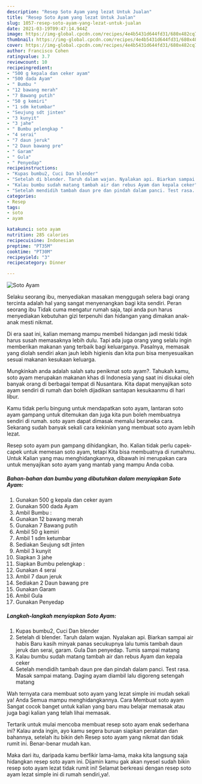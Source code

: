 ```yaml
---
description: "Resep Soto Ayam yang lezat Untuk Jualan"
title: "Resep Soto Ayam yang lezat Untuk Jualan"
slug: 1057-resep-soto-ayam-yang-lezat-untuk-jualan
date: 2021-03-19T09:47:14.944Z
image: https://img-global.cpcdn.com/recipes/4e4b5431d644fd31/680x482cq70/soto-ayam-foto-resep-utama.jpg
thumbnail: https://img-global.cpcdn.com/recipes/4e4b5431d644fd31/680x482cq70/soto-ayam-foto-resep-utama.jpg
cover: https://img-global.cpcdn.com/recipes/4e4b5431d644fd31/680x482cq70/soto-ayam-foto-resep-utama.jpg
author: Francisco Cohen
ratingvalue: 3.7
reviewcount: 10
recipeingredient:
- "500 g kepala dan ceker ayam"
- "500 dada Ayam"
- " Bumbu "
- "12 bawang merah"
- "7 Bawang putih"
- "50 g kemiri"
- "1 sdm ketumbar"
- "Seujung sdt jinten"
- "3 kunyit"
- "3 jahe"
- " Bumbu pelengkap "
- "4 serai"
- "7 daun jeruk"
- "2 Daun bawang pre"
- " Garam"
- " Gula"
- " Penyedap"
recipeinstructions:
- "Kupas bumbu2, Cuci Dan blender"
- "Setelah di blender. Taruh dalam wajan. Nyalakan api. Biarkan sampai air habis Baru kasih minyak panas secukupnya lalu tumis tambah daun jeruk dan serai, garam. Gula Dan penyedap. Tumis sampai matang"
- "Kalau bumbu sudah matang tambah air dan rebus Ayam dan kepala ceker"
- "Setelah mendidih tambah daun pre dan pindah dalam panci. Test rasa. Masak sampai matang. Daging ayam diambil lalu digoreng setengah matang"
categories:
- Resep
tags:
- soto
- ayam

katakunci: soto ayam 
nutrition: 285 calories
recipecuisine: Indonesian
preptime: "PT35M"
cooktime: "PT30M"
recipeyield: "3"
recipecategory: Dinner

---
```



![Soto Ayam](https://img-global.cpcdn.com/recipes/4e4b5431d644fd31/680x482cq70/soto-ayam-foto-resep-utama.jpg)

Selaku seorang ibu, menyediakan masakan menggugah selera bagi orang tercinta adalah hal yang sangat menyenangkan bagi kita sendiri. Peran seorang ibu Tidak cuma mengatur rumah saja, tapi anda pun harus menyediakan kebutuhan gizi terpenuhi dan hidangan yang dimakan anak-anak mesti nikmat.

Di era  saat ini, kalian memang mampu membeli hidangan jadi meski tidak harus susah memasaknya lebih dulu. Tapi ada juga orang yang selalu ingin memberikan makanan yang terbaik bagi keluarganya. Pasalnya, memasak yang diolah sendiri akan jauh lebih higienis dan kita pun bisa menyesuaikan sesuai makanan kesukaan keluarga. 



Mungkinkah anda adalah salah satu penikmat soto ayam?. Tahukah kamu, soto ayam merupakan makanan khas di Indonesia yang saat ini disukai oleh banyak orang di berbagai tempat di Nusantara. Kita dapat menyajikan soto ayam sendiri di rumah dan boleh dijadikan santapan kesukaanmu di hari libur.

Kamu tidak perlu bingung untuk mendapatkan soto ayam, lantaran soto ayam gampang untuk ditemukan dan juga kita pun boleh membuatnya sendiri di rumah. soto ayam dapat dimasak memalui beraneka cara. Sekarang sudah banyak sekali cara kekinian yang membuat soto ayam lebih lezat.

Resep soto ayam pun gampang dihidangkan, lho. Kalian tidak perlu capek-capek untuk memesan soto ayam, tetapi Kita bisa membuatnya di rumahmu. Untuk Kalian yang mau menghidangkannya, dibawah ini merupakan cara untuk menyajikan soto ayam yang mantab yang mampu Anda coba.

<!--inarticleads1-->

##### Bahan-bahan dan bumbu yang dibutuhkan dalam menyiapkan Soto Ayam:

1. Gunakan 500 g kepala dan ceker ayam
1. Gunakan 500 dada Ayam
1. Ambil  Bumbu :
1. Gunakan 12 bawang merah
1. Gunakan 7 Bawang putih
1. Ambil 50 g kemiri
1. Ambil 1 sdm ketumbar
1. Sediakan Seujung sdt jinten
1. Ambil 3 kunyit
1. Siapkan 3 jahe
1. Siapkan  Bumbu pelengkap :
1. Gunakan 4 serai
1. Ambil 7 daun jeruk
1. Sediakan 2 Daun bawang pre
1. Gunakan  Garam
1. Ambil  Gula
1. Gunakan  Penyedap




<!--inarticleads2-->

##### Langkah-langkah menyiapkan Soto Ayam:

1. Kupas bumbu2, Cuci Dan blender
1. Setelah di blender. Taruh dalam wajan. Nyalakan api. Biarkan sampai air habis Baru kasih minyak panas secukupnya lalu tumis tambah daun jeruk dan serai, garam. Gula Dan penyedap. Tumis sampai matang
1. Kalau bumbu sudah matang tambah air dan rebus Ayam dan kepala ceker
1. Setelah mendidih tambah daun pre dan pindah dalam panci. Test rasa. Masak sampai matang. Daging ayam diambil lalu digoreng setengah matang




Wah ternyata cara membuat soto ayam yang lezat simple ini mudah sekali ya! Anda Semua mampu menghidangkannya. Cara Membuat soto ayam Sangat cocok banget untuk kalian yang baru mau belajar memasak atau juga bagi kalian yang telah lihai memasak.

Tertarik untuk mulai mencoba membuat resep soto ayam enak sederhana ini? Kalau anda ingin, ayo kamu segera buruan siapkan peralatan dan bahannya, setelah itu bikin deh Resep soto ayam yang nikmat dan tidak rumit ini. Benar-benar mudah kan. 

Maka dari itu, daripada kamu berfikir lama-lama, maka kita langsung saja hidangkan resep soto ayam ini. Dijamin kamu gak akan nyesel sudah bikin resep soto ayam lezat tidak rumit ini! Selamat berkreasi dengan resep soto ayam lezat simple ini di rumah sendiri,ya!.

